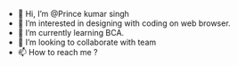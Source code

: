 - 👋 Hi, I’m @Prince kumar singh
- 👀 I’m interested in designing with coding on web browser.
- 🌱 I’m currently learning BCA.
- 💞️ I’m looking to collaborate with team
- 📫 How to reach me ?

<!---
Princekumarsingh22/Princekumarsingh22 is a ✨ special ✨ repository because its `README.md` (this file) appears on your GitHub profile.
You can click the Preview link to take a look at your changes.
--->
